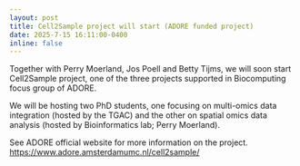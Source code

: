 ```yaml
---
layout: post
title: Cell2Sample project will start (ADORE funded project)
date: 2025-7-15 16:11:00-0400
inline: false
---
```


Together with Perry Moerland, Jos Poell and Betty Tijms, we will soon start Cell2Sample project, one of the three projects supported in Biocomputing focus group of ADORE.

We will be hosting two PhD students, one focusing on multi-omics data integration (hosted by the TGAC) and the other on spatial omics data analysis (hosted by Bioinformatics lab; Perry Moerland).

See ADORE official website for more information on the project.
https://www.adore.amsterdamumc.nl/cell2sample/

